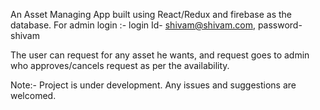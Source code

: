 An Asset Managing App built using React/Redux and firebase as the database. For admin login :- login Id- shivam@shivam.com, password- shivam

The user can request for any asset he wants, and request goes to admin who approves/cancels request as per the availability.

Note:- Project is under development. Any issues and suggestions are welcomed.
